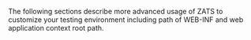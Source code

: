 The following sections describe more advanced usage of ZATS to customize
your testing environment including path of WEB-INF and web application
context root path.
